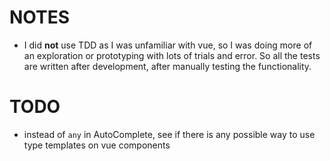 # NOTES

- I did **not** use TDD as I was unfamiliar with vue, so I was doing more of an exploration or prototyping with lots of trials and error. So all the tests are written after development, after manually testing the functionality.

# TODO

- instead of `any` in AutoComplete, see if there is any possible way to use type templates on vue components
